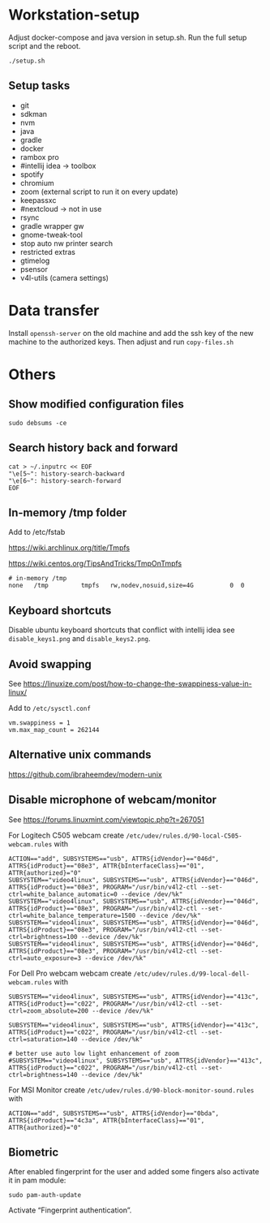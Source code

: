 # Workstation-setup

Adjust docker-compose and java version in setup.sh.
Run the full setup script and the reboot.

`./setup.sh`

## Setup tasks

- git
- sdkman
- nvm
- java
- gradle
- docker
- rambox pro
- #intellij idea -> toolbox
- spotify
- chromium
- zoom (external script to run it on every update)
- keepassxc
- #nextcloud -> not in use
- rsync
- gradle wrapper gw
- gnome-tweak-tool
- stop auto nw printer search
- restricted extras
- gtimelog
- psensor
- v4l-utils (camera settings)

# Data transfer

Install `openssh-server` on the old machine and add the ssh key of the new machine to the authorized keys.
Then adjust and run `copy-files.sh`

# Others

## Show modified configuration files

`sudo debsums -ce`

## Search history back and forward

```
cat > ~/.inputrc << EOF
"\e[5~": history-search-backward   
"\e[6~": history-search-forward
EOF
```

## In-memory /tmp folder

Add to /etc/fstab 

https://wiki.archlinux.org/title/Tmpfs

https://wiki.centos.org/TipsAndTricks/TmpOnTmpfs

```
# in-memory /tmp
none   /tmp         tmpfs   rw,nodev,nosuid,size=4G          0  0
```

## Keyboard shortcuts

Disable ubuntu keyboard shortcuts that conflict with intellij idea see `disable_keys1.png` and `disable_keys2.png`.

## Avoid swapping

See https://linuxize.com/post/how-to-change-the-swappiness-value-in-linux/

Add to `/etc/sysctl.conf`

```
vm.swappiness = 1
vm.max_map_count = 262144
```

## Alternative unix commands

https://github.com/ibraheemdev/modern-unix


## Disable microphone of webcam/monitor

See https://forums.linuxmint.com/viewtopic.php?t=267051

For Logitech C505 webcam create `/etc/udev/rules.d/90-local-C505-webcam.rules` with
```
ACTION=="add", SUBSYSTEMS=="usb", ATTRS{idVendor}=="046d", ATTRS{idProduct}=="08e3", ATTR{bInterfaceClass}=="01", ATTR{authorized}="0"
SUBSYSTEM=="video4linux", SUBSYSTEMS=="usb", ATTRS{idVendor}=="046d", ATTRS{idProduct}=="08e3", PROGRAM="/usr/bin/v4l2-ctl --set-ctrl=white_balance_automatic=0 --device /dev/%k"
SUBSYSTEM=="video4linux", SUBSYSTEMS=="usb", ATTRS{idVendor}=="046d", ATTRS{idProduct}=="08e3", PROGRAM="/usr/bin/v4l2-ctl --set-ctrl=white_balance_temperature=1500 --device /dev/%k"
SUBSYSTEM=="video4linux", SUBSYSTEMS=="usb", ATTRS{idVendor}=="046d", ATTRS{idProduct}=="08e3", PROGRAM="/usr/bin/v4l2-ctl --set-ctrl=brightness=100 --device /dev/%k"
SUBSYSTEM=="video4linux", SUBSYSTEMS=="usb", ATTRS{idVendor}=="046d", ATTRS{idProduct}=="08e3", PROGRAM="/usr/bin/v4l2-ctl --set-ctrl=auto_exposure=3 --device /dev/%k"
```

For Dell Pro webcam webcam create `/etc/udev/rules.d/99-local-dell-webcam.rules` with
```
SUBSYSTEM=="video4linux", SUBSYSTEMS=="usb", ATTRS{idVendor}=="413c", ATTRS{idProduct}=="c022", PROGRAM="/usr/bin/v4l2-ctl --set-ctrl=zoom_absolute=200 --device /dev/%k"

SUBSYSTEM=="video4linux", SUBSYSTEMS=="usb", ATTRS{idVendor}=="413c", ATTRS{idProduct}=="c022", PROGRAM="/usr/bin/v4l2-ctl --set-ctrl=saturation=140 --device /dev/%k"

# better use auto low light enhancement of zoom
#SUBSYSTEM=="video4linux", SUBSYSTEMS=="usb", ATTRS{idVendor}=="413c", ATTRS{idProduct}=="c022", PROGRAM="/usr/bin/v4l2-ctl --set-ctrl=brightness=140 --device /dev/%k"
```

For MSI Monitor create `/etc/udev/rules.d/90-block-monitor-sound.rules` with
```
ACTION=="add", SUBSYSTEMS=="usb", ATTRS{idVendor}=="0bda", ATTRS{idProduct}=="4c3a", ATTR{bInterfaceClass}=="01", ATTR{authorized}="0"
```


## Biometric

After enabled fingerprint for the user and added some fingers also activate it in pam module:

```
sudo pam-auth-update
```

Activate “Fingerprint authentication”.


